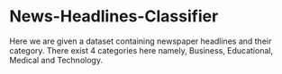 # News-Headlines-Classifier
Here we are given a dataset containing newspaper headlines and their category. There exist 4 categories here namely, Business, Educational, Medical and Technology.

